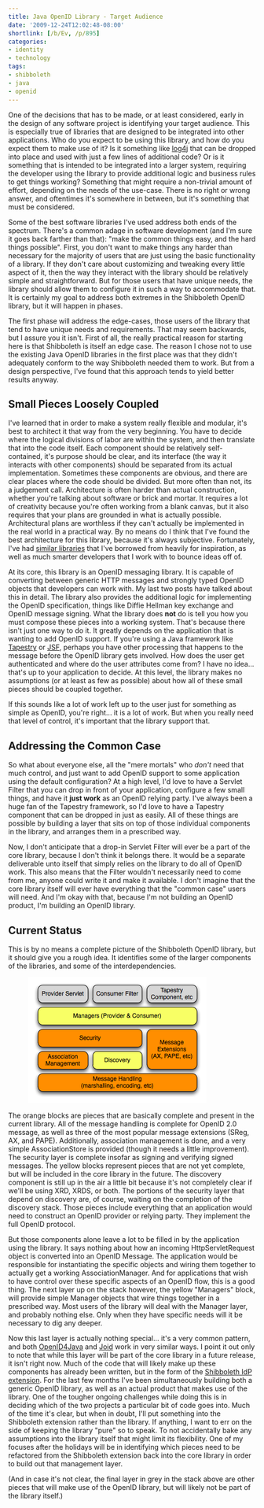 ```yaml
---
title: Java OpenID Library - Target Audience
date: '2009-12-24T12:02:48-08:00'
shortlink: [/b/Ev, /p/895]
categories:
- identity
- technology
tags:
- shibboleth
- java
- openid
---
```

One of the decisions that has to be made, or at least considered, early in the design of any software project is
identifying your target audience.  This is especially true of libraries that are designed to be integrated into other
applications.  Who do you expect to be using this library, and how do you expect them to make use of it?  Is it
something like [log4j][] that can be dropped into place and used with just a few lines of additional code?  Or is it
something that is intended to be integrated into a larger system, requiring the developer using the library to provide
additional logic and business rules to get things working?  Something that might require a non-trivial amount of effort,
depending on the needs of the use-case.  There is no right or wrong answer, and oftentimes it's somewhere in between,
but it's something that must be considered.

Some of the best software libraries I've used address both ends of the spectrum.  There's a common adage in software
development (and I'm sure it goes back farther than that): "make the common things easy, and the hard things possible".
First, you don't want to make things any harder than necessary for the majority of users that are just using the basic
functionality of a library.  If they don't care about customizing and tweaking every little aspect of it, then the way
they interact with the library should be relatively simple and straightforward.  But for those users that have unique
needs, the library should allow them to configure it in such a way to accommodate that.  It is certainly my goal to
address both extremes in the Shibboleth OpenID library, but it will happen in phases.

The first phase will address the edge-cases, those users of the library that tend to have unique needs and requirements.
That may seem backwards, but I assure you it isn't.  First of all, the really practical reason for starting here is that
Shibboleth is itself an edge case.  The reason I chose not to use the existing Java OpenID libraries in the first place
was that they didn't adequately conform to the way Shibboleth needed them to work.  But from a design perspective, I've
found that this approach tends to yield better results anyway.

[log4j]: http://logging.apache.org/log4j/


## Small Pieces Loosely Coupled ##

I've learned that in order to make a system really flexible and modular, it's best to architect it that way from the
very beginning.  You have to decide where the logical divisions of labor are within the system, and then translate that
into the code itself.  Each component should be relatively self-contained, it's purpose should be clear, and its
interface (the way it interacts with other components) should be separated from its actual implementation.  Sometimes
these components are obvious, and there are clear places where the code should be divided.  But more often than not, its
a judgement call.  Architecture is often harder than actual construction, whether you're talking about software or brick
and mortar.  It requires a lot of creativity because you're often working from a blank canvas, but it also requires that
your plans are grounded in what is actually possible.  Architectural plans are worthless if they can't actually be
implemented in the real world in a practical way.  By no means do I think that I've found the best architecture for this
library, because it's always subjective.  Fortunately, I've had [similar libraries][] that I've borrowed from heavily
for inspiration, as well as much smarter developers that I work with to bounce ideas off of.

At its core, this library is an OpenID messaging library.  It is capable of converting between generic HTTP messages and
strongly typed OpenID objects that developers can work with.  My last two posts have talked about this in detail.  The
library also provides the additional logic for implementing the OpenID specification, things like Diffie Hellman key
exchange and OpenID message signing.  What the library does **not** do is tell you how you must compose these pieces
into a working system.  That's because there isn't just one way to do it.  It greatly depends on the application that is
wanting to add OpenID support.  If you're using a Java framework like [Tapestry][] or [JSF][], perhaps you have other
processing that happens to the message before the OpenID library gets involved.  How does the user get authenticated and
where do the user attributes come from?  I have no idea... that's up to your application to decide.  At this level, the
library makes no assumptions (or at least as few as possible) about how all of these small pieces should be coupled
together.

If this sounds like a lot of work left up to the user just for something as simple as OpenID, you're right... it is a
lot of work.  But when you really need that level of control, it's important that the library support that.

[similar libraries]: https://git.shibboleth.net/view/?p=java-opensaml2.git;a=summary
[Tapestry]: http://tapestry.apache.org/
[JSF]: http://java.sun.com/javaee/javaserverfaces/


## Addressing the Common Case ##

So what about everyone else, all the "mere mortals" who *don't* need that much control, and just want to add OpenID
support to some application using the default configuration?  At a high level, I'd love to have a Servlet Filter that
you can drop in front of your application, configure a few small things, and have it **just work** as an OpenID relying
party.  I've always been a huge fan of the Tapestry framework, so I'd love to have a Tapestry component that can be
dropped in just as easily.  All of these things are possible by building a layer that sits on top of those individual
components in the library, and arranges them in a prescribed way.  

Now, I don't anticipate that a drop-in Servlet Filter will ever be a part of the core library, because I don't think it
belongs there.  It would be a separate deliverable unto itself that simply relies on the library to do all of OpenID
work.  This also means that the Filter wouldn't necessarily need to come from me, anyone could write it and make it
available.  I don't imagine that the core library itself will ever have everything that the "common case" users will
need.  And I'm okay with that, because I'm not building an OpenID product, I'm building an OpenID library.


## Current Status ##

This is by no means a complete picture of the Shibboleth OpenID library, but it should give you a rough idea.  It
identifies some of the larger components of the libraries, and some of the interdependencies.  

<figure class="aligncenter">
  <img alt="Diagram showing library components" src="openid-library.png">
</figure>

The orange blocks are pieces that are basically complete and present in the current library.  All of the message
handling is complete for OpenID 2.0 message, as well as three of the most popular message extensions (SReg, AX, and
PAPE).  Additionally, association management is done, and a very simple AssociationStore is provided (though it needs a
little improvement).  The security layer is complete insofar as signing and verifying signed messages.  The yellow
blocks represent pieces that are not yet complete, but will be included in the core library in the future.  The
discovery component is still up in the air a little bit because it's not completely clear if we'll be using XRD, XRDS,
or both.  The portions of the security layer that depend on discovery are, of course, waiting on the completion of the
discovery stack.  Those pieces include everything that an application would need to construct an OpenID provider or
relying party.  They implement the full OpenID protocol.

But those components alone leave a lot to be filled in by the application using the library.  It says nothing about how
an incoming HttpServletRequest object is converted into an OpenID Message.  The application would be responsible for
instantiating the specific objects and wiring them together to actually get a working AssociationManager.  And for
applications that wish to have control over these specific aspects of an OpenID flow, this is a good thing.  The next
layer up on the stack however, the yellow "Managers" block, will provide simple Manager objects that wire things
together in a prescribed way.  Most users of the library will deal with the Manager layer, and probably nothing else.
Only when they have specific needs will it be necessary to dig any deeper.

Now this last layer is actually nothing special... it's a very common pattern, and both [OpenID4Java][] and [Joid][]
work in very similar ways.  I point it out only to note that while this layer will be part of the core library in a
future release, it isn't right now.  Much of the code that will likely make up these components has already been
written, but in the form of the [Shibboleth IdP extension][].  For the last few months I've been simultaneously building
both a generic OpenID library, as well as an actual product that makes use of the library.   One of the tougher ongoing
challenges while doing this is in deciding which of the two projects a particular bit of code goes into.  Much of the
time it's clear, but when in doubt, I'll put something into the Shibboleth extension rather than the library.  If
anything, I want to err on the side of keeping the library "pure" so to speak.  To not accidentally bake any assumptions
into the library itself that might limit its flexibility.  One of my focuses after the holidays will be in identifying
which pieces need to be refactored from the Shibboleth extension back into the core library in order to build out that
management layer.

(And in case it's not clear, the final layer in grey in the stack above are other pieces that will make use of the
OpenID library, but will likely not be part of the library itself.)

[OpenID4Java]: https://github.com/jbufu/openid4java
[Joid]: http://code.google.com/p/joid/
[Shibboleth IdP Extension]: https://wiki.shibboleth.net/confluence/display/SHIB2/IdP+OpenID
